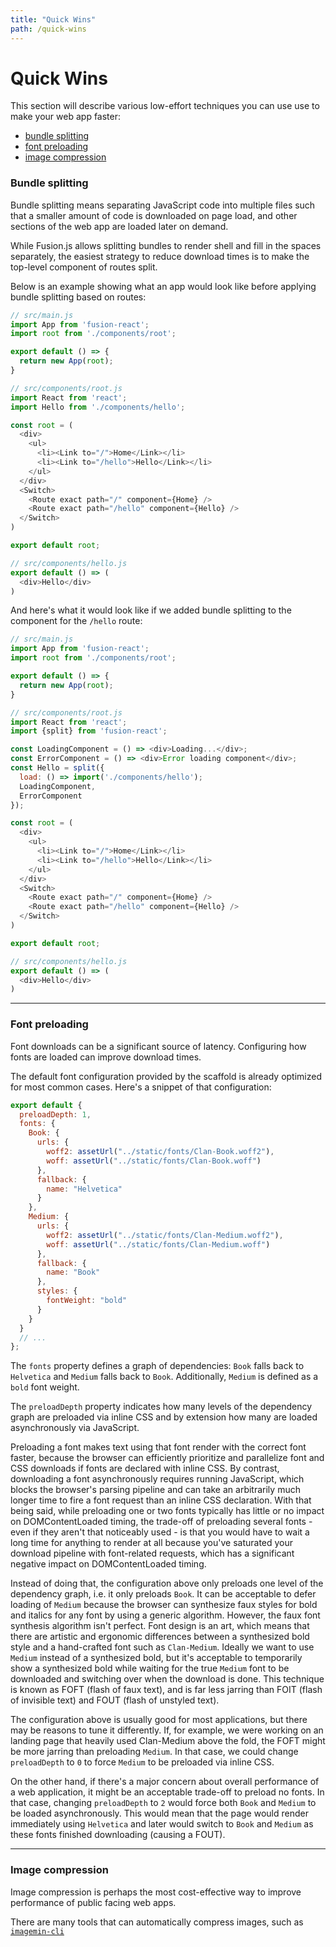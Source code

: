 ```yaml
---
title: "Quick Wins"
path: /quick-wins
---
```


# Quick Wins

This section will describe various low-effort techniques you can use use to make your web app faster:

- [bundle splitting](#bundle-splitting)
- [font preloading](#font-preloading)
- [image compression](#image-compression)

### Bundle splitting

Bundle splitting means separating JavaScript code into multiple files such that a smaller amount of code is downloaded
on page load, and other sections of the web app are loaded later on demand.

While Fusion.js allows splitting bundles to render shell and fill in the spaces separately, the easiest strategy to
reduce download times is to make the top-level component of routes split.

Below is an example showing what an app would look like before applying bundle splitting based on routes:

```js
// src/main.js
import App from 'fusion-react';
import root from './components/root';

export default () => {
  return new App(root);
}

// src/components/root.js
import React from 'react';
import Hello from './components/hello';

const root = (
  <div>
    <ul>
      <li><Link to="/">Home</Link></li>
      <li><Link to="/hello">Hello</Link></li>
    </ul>
  </div>
  <Switch>
    <Route exact path="/" component={Home} />
    <Route exact path="/hello" component={Hello} />
  </Switch>
)

export default root;

// src/components/hello.js
export default () => (
  <div>Hello</div>
)
```

And here's what it would look like if we added bundle splitting to the component for the `/hello` route:

```js
// src/main.js
import App from 'fusion-react';
import root from './components/root';

export default () => {
  return new App(root);
}

// src/components/root.js
import React from 'react';
import {split} from 'fusion-react';

const LoadingComponent = () => <div>Loading...</div>;
const ErrorComponent = () => <div>Error loading component</div>;
const Hello = split({
  load: () => import('./components/hello');
  LoadingComponent,
  ErrorComponent
});

const root = (
  <div>
    <ul>
      <li><Link to="/">Home</Link></li>
      <li><Link to="/hello">Hello</Link></li>
    </ul>
  </div>
  <Switch>
    <Route exact path="/" component={Home} />
    <Route exact path="/hello" component={Hello} />
  </Switch>
)

export default root;

// src/components/hello.js
export default () => (
  <div>Hello</div>
)
```

---

### Font preloading

Font downloads can be a significant source of latency. Configuring how fonts are loaded can improve download times.

The default font configuration provided by the scaffold is already optimized for most common cases. Here's a snippet of
that configuration:

```js
export default {
  preloadDepth: 1,
  fonts: {
    Book: {
      urls: {
        woff2: assetUrl("../static/fonts/Clan-Book.woff2"),
        woff: assetUrl("../static/fonts/Clan-Book.woff")
      },
      fallback: {
        name: "Helvetica"
      }
    },
    Medium: {
      urls: {
        woff2: assetUrl("../static/fonts/Clan-Medium.woff2"),
        woff: assetUrl("../static/fonts/Clan-Medium.woff")
      },
      fallback: {
        name: "Book"
      },
      styles: {
        fontWeight: "bold"
      }
    }
  }
  // ...
};
```

The `fonts` property defines a graph of dependencies: `Book` falls back to `Helvetica` and `Medium` falls back to
`Book`. Additionally, `Medium` is defined as a `bold` font weight.

The `preloadDepth` property indicates how many levels of the dependency graph are preloaded via inline CSS and by
extension how many are loaded asynchronously via JavaScript.

Preloading a font makes text using that font render with the correct font faster, because the browser can efficiently
prioritize and parallelize font and CSS downloads if fonts are declared with inline CSS. By contrast, downloading a font
asynchronously requires running JavaScript, which blocks the browser's parsing pipeline and can take an arbitrarily much
longer time to fire a font request than an inline CSS declaration. With that being said, while preloading one or two
fonts typically has little or no impact on DOMContentLoaded timing, the trade-off of preloading several fonts - even if
they aren't that noticeably used - is that you would have to wait a long time for anything to render at all because
you've saturated your download pipeline with font-related requests, which has a significant negative impact on
DOMContentLoaded timing.

Instead of doing that, the configuration above only preloads one level of the dependency graph, i.e. it only preloads
`Book`. It can be acceptable to defer loading of `Medium` because the browser can synthesize faux styles for bold and
italics for any font by using a generic algorithm. However, the faux font synthesis algorithm isn't perfect. Font design
is an art, which means that there are artistic and ergonomic differences between a synthesized bold style and a
hand-crafted font such as `Clan-Medium`. Ideally we want to use `Medium` instead of a synthesized bold, but it's
acceptable to temporarily show a synthesized bold while waiting for the true `Medium` font to be downloaded and
switching over when the download is done. This technique is known as FOFT (flash of faux text), and is far less jarring
than FOIT (flash of invisible text) and FOUT (flash of unstyled text).

The configuration above is usually good for most applications, but there may be reasons to tune it differently. If, for
example, we were working on an landing page that heavily used Clan-Medium above the fold, the FOFT might be more jarring
than preloading `Medium`. In that case, we could change `preloadDepth` to `0` to force `Medium` to be preloaded via
inline CSS.

On the other hand, if there's a major concern about overall performance of a web application, it might be an acceptable
trade-off to preload no fonts. In that case, changing `preloadDepth` to `2` would force both `Book` and `Medium` to be
loaded asynchronously. This would mean that the page would render immediately using `Helvetica` and later would switch
to `Book` and `Medium` as these fonts finished downloading (causing a FOUT).

---

### Image compression

Image compression is perhaps the most cost-effective way to improve performance of public facing web apps.

There are many tools that can automatically compress images, such as
[`imagemin-cli`](https://www.npmjs.com/package/imagemin-cli)
